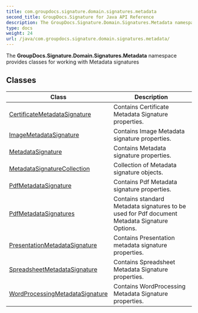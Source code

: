 ```yaml
---
title: com.groupdocs.signature.domain.signatures.metadata
second_title: GroupDocs.Signature for Java API Reference
description: The GroupDocs.Signature.Domain.Signatures.Metadata namespace provides classes for working with Metadata signatures
type: docs
weight: 24
url: /java/com.groupdocs.signature.domain.signatures.metadata/
---
```


The **GroupDocs.Signature.Domain.Signatures.Metadata** namespace provides classes for working with Metadata signatures


## Classes

| Class | Description |
| --- | --- |
| [CertificateMetadataSignature](../com.groupdocs.signature.domain.signatures.metadata/certificatemetadatasignature) | Contains Certificate Metadata Signature properties. |
| [ImageMetadataSignature](../com.groupdocs.signature.domain.signatures.metadata/imagemetadatasignature) | Contains Image Metadata signature properties. |
| [MetadataSignature](../com.groupdocs.signature.domain.signatures.metadata/metadatasignature) | Contains Metadata signature properties. |
| [MetadataSignatureCollection](../com.groupdocs.signature.domain.signatures.metadata/metadatasignaturecollection) | Collection of Metadata signature objects. |
| [PdfMetadataSignature](../com.groupdocs.signature.domain.signatures.metadata/pdfmetadatasignature) | Contains Pdf Metadata signature properties. |
| [PdfMetadataSignatures](../com.groupdocs.signature.domain.signatures.metadata/pdfmetadatasignatures) | Contains standard Metadata signatures to be used for Pdf document Metadata Signature Options. |
| [PresentationMetadataSignature](../com.groupdocs.signature.domain.signatures.metadata/presentationmetadatasignature) | Contains Presentation metadata signature properties. |
| [SpreadsheetMetadataSignature](../com.groupdocs.signature.domain.signatures.metadata/spreadsheetmetadatasignature) | Contains Spreadsheet Metadata Signature properties. |
| [WordProcessingMetadataSignature](../com.groupdocs.signature.domain.signatures.metadata/wordprocessingmetadatasignature) | Contains WordProcessing Metadata Signature properties. |
